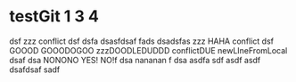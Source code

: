 # testGit 1 3 4
dsf
zzz
conflict
dsf dsfa dsasfdsaf fads dsadsfas
zzz HAHA
conflict
dsf GOOOD GOOODOGOO
zzzDOODLEDUDDD
conflictDUE
newLIneFromLocal dsaf dsa
NONONO
YES!
NO!f dsa
nananan
f dsa asdfa sdf asdf
 asdf dsafdsaf sadf
